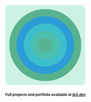 <a href="https://github.com/jb3/fractal"><img width="256px" src="fractal-20251101-165502.png"/></a>

<sub>**Full projects and portfolio available at [jb3.dev](https://jb3.dev/)**</sub>

